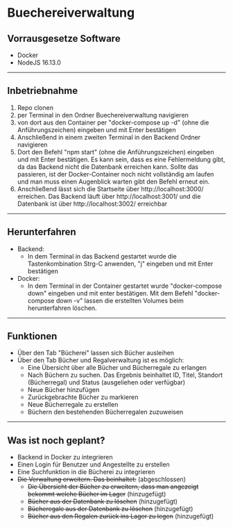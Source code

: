# Buechereiverwaltung

## Vorrausgesetze Software
- Docker
- NodeJS 16.13.0
---

## Inbetriebnahme
1. Repo clonen
2. per Terminal in den Ordner Buechereiverwaltung navigieren
3. von dort aus den Container per "docker-compose up -d" (ohne die Anführungszeichen) eingeben und mit Enter bestätigen 
4. Anschließend in einem zweiten Terminal in den Backend Ordner navigieren
5. Dort den Befehl "npm start" (ohne die Anführungszeichen) eingeben und mit Enter bestätigen. Es kann sein, dass es eine Fehlermeldung gibt, da das Backend nicht die Datenbank erreichen kann. Sollte das passieren, ist der Docker-Container noch nicht vollständig am laufen und man muss einen Augenblick warten gibt den Befehl erneut ein.
6. Anschließend lässt sich die Startseite über http://localhost:3000/ erreichen. Das Backend läuft über http://localhost:3001/ und die Datenbank ist über http://localhost:3002/ erreichbar
---
## Herunterfahren

- Backend: 
  - In dem Terminal in das Backend gestartet wurde die Tastenkombination Strg-C anwenden, "j" eingeben und mit Enter bestätigen
- Docker: 
  - In dem Terminal in der Container gestartet wurde "docker-compose down" eingeben und mit enter bestätigen. Mit dem Befehl "docker-compose down -v" lassen die erstellten Volumes beim herunterfahren löschen.
---
## Funktionen
- Über den Tab "Bücherei" lassen sich Bücher ausleihen
- Über den Tab Bücher und Regalverwaltung ist es möglich:
  - Eine Übersicht über alle Bücher und Bücherregale zu erlangen 
  - Nach Büchern zu suchen. Das Ergebnis beinhaltet ID, Titel, Standort (Bücherregal) und Status (ausgeliehen oder verfügbar)
  - Neue Bücher hinzufügen
  - Zurückgebrachte Bücher zu markieren
  - Neue Bücherregale zu erstellen
  - Büchern den bestehenden Bücherregalen zuzuweisen
---
## Was ist noch geplant?
- Backend in Docker zu integrieren
- Einen Login für Benutzer und Angestellte zu erstellen
- Eine Suchfunktion in die Bücherei zu integrieren
- ~~Die Verwaltung erweitern. Das beinhaltet:~~ (abgeschlossen)
  - ~~Die Übersicht der Bücher zu erweitern, dass man angezeigt bekommt welche Bücher im Lager~~ (hinzugefügt) 
  - ~~Bücher aus der Datenbank zu löschen~~ (hinzugefügt)
  - ~~Bücheregale aus der Datenbank zu löschen~~ (hinzugefügt)
  - ~~Bücher aus den Regalen zurück ins Lager zu legen~~ (hinzugefügt)

  